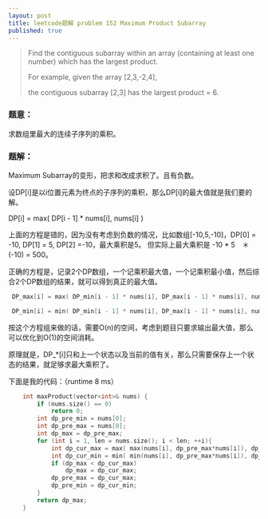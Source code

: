 ```yaml
---
layout: post
title: leetcode题解 problem 152 Maximum Product Subarray
published: true
---
```


> Find the contiguous subarray within an array (containing at least one number) which has the largest product.
> 
> For example, given the array [2,3,-2,4],
> 
> the contiguous subarray [2,3] has the largest product = 6.

### 题意：

求数组里最大的连续子序列的乘积。

### 题解：

Maximum Subarray的变形，把求和改成求积了。且有负数。

设DP[i]是以i位置元素为终点的子序列的乘积，那么DP[i]的最大值就是我们要的解。

DP[i] = max( DP[i - 1] * nums[i], nums[i] )

上面的方程是错的，因为没有考虑到负数的情况，比如数组[-10,5,-10]，DP[0] = -10, DP[1] = 5, DP[2] =-10，最大乘积是5。 但实际上最大乘积是 -10 * 5　＊ (-10) = 500。

正确的方程是，记录2个DP数组，一个记乘积最大值，一个记乘积最小值，然后综合2个DP数组的结果，就可以得到真正的最大值。

```c
 DP_max[i] = max( DP_min[i - 1] * nums[i], DP_max[i - 1] * nums[i], nums[i])

 DP_min[i] = min( DP_min[i - 1] * nums[i], DP_max[i - 1] * nums[i], nums[i])
```

按这个方程组来做的话，需要O(n)的空间，考虑到题目只要求输出最大值，那么可以优化到O(1)的空间消耗。

原理就是，DP_*[i]只和上一个状态以及当前的值有关，那么只需要保存上一个状态的结果，就足够求最大乘积了。

下面是我的代码：（runtime 8 ms）

```c
	int maxProduct(vector<int>& nums) {
		if (nums.size() == 0)
			return 0;
		int dp_pre_min = nums[0];
		int dp_pre_max = nums[0];
		int dp_max = dp_pre_max;
		for (int i = 1, len = nums.size(); i < len; ++i){
			int dp_cur_max = max( max(nums[i], dp_pre_max*nums[i]), dp_pre_min*nums[i]);
			int dp_cur_min = min( min(nums[i], dp_pre_max*nums[i]), dp_pre_min*nums[i]);
			if (dp_max < dp_cur_max)
				dp_max = dp_cur_max;
			dp_pre_max = dp_cur_max;
			dp_pre_min = dp_cur_min;
		}
		return dp_max;
	}
```